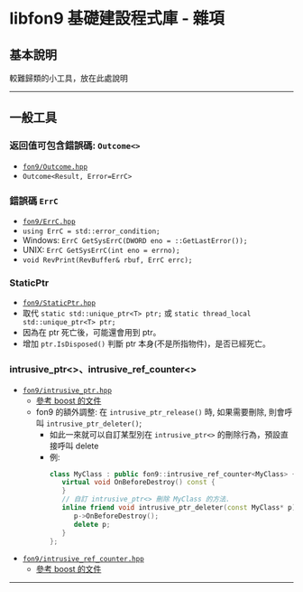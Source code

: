 ﻿libfon9 基礎建設程式庫 - 雜項
=============================

## 基本說明
較難歸類的小工具，放在此處說明

---------------------------------------

## 一般工具
### 返回值可包含錯誤碼: `Outcome<>`
* [`fon9/Outcome.hpp`](../fon9/Outcome.hpp)
* `Outcome<Result, Error=ErrC>`

### 錯誤碼 `ErrC`
* [`fon9/ErrC.hpp`](../fon9/ErrC.hpp)
* `using ErrC = std::error_condition;`
* Windows: `ErrC GetSysErrC(DWORD eno = ::GetLastError());`
* UNIX: `ErrC GetSysErrC(int eno = errno);`
* `void RevPrint(RevBuffer& rbuf, ErrC errc);`

### StaticPtr
* [`fon9/StaticPtr.hpp`](../fon9/StaticPtr.hpp)
* 取代 `static std::unique_ptr<T> ptr;` 或 `static thread_local std::unique_ptr<T> ptr;`
* 因為在 ptr 死亡後，可能還會用到 ptr。
* 增加 `ptr.IsDisposed()` 判斷 ptr 本身(不是所指物件)，是否已經死亡。

### intrusive_ptr<>、intrusive_ref_counter<>
* [`fon9/intrusive_ptr.hpp`](../fon9/intrusive_ptr.hpp)
  * [參考 boost 的文件](http://www.boost.org/doc/libs/1_60_0/libs/smart_ptr/intrusive_ptr.html)
  * fon9 的額外調整: 在 `intrusive_ptr_release()` 時, 如果需要刪除, 則會呼叫 `intrusive_ptr_deleter()`;
    * 如此一來就可以自訂某型別在 `intrusive_ptr<>` 的刪除行為，預設直接呼叫 delete
    * 例:
      ```c++
      class MyClass : public fon9::intrusive_ref_counter<MyClass> {
         virtual void OnBeforeDestroy() const {
         }
         // 自訂 intrusive_ptr<> 刪除 MyClass 的方法.
         inline friend void intrusive_ptr_deleter(const MyClass* p) {
            p->OnBeforeDestroy();
            delete p;
         }
      };
      ```
* [`fon9/intrusive_ref_counter.hpp`](../fon9/intrusive_ref_counter.hpp)
  * [參考 boost 的文件](http://www.boost.org/doc/libs/1_60_0/libs/smart_ptr/intrusive_ref_counter.html)

---------------------------------------
